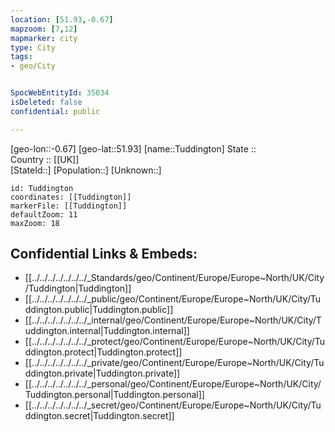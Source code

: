```yaml
---
location: [51.93,-0.67] 
mapzoom: [7,12] 
mapmarker: city 
type: City
tags:
- geo/City


SpocWebEntityId: 35034
isDeleted: false
confidential: public

---
```

[geo-lon::-0.67] 
[geo-lat::51.93] 
[name::Tuddington] 
State ::  
Country :: [[UK]]  
[StateId::] 
[Population::] 
[Unknown::] 


```leaflet
id: Tuddington
coordinates: [[Tuddington]] 
markerFile: [[Tuddington]] 
defaultZoom: 11 
maxZoom: 18
```


## Confidential Links & Embeds: 
- [[../../../../../../../_Standards/geo/Continent/Europe/Europe~North/UK/City/Tuddington|Tuddington]] 
- [[../../../../../../../_public/geo/Continent/Europe/Europe~North/UK/City/Tuddington.public|Tuddington.public]] 
- [[../../../../../../../_internal/geo/Continent/Europe/Europe~North/UK/City/Tuddington.internal|Tuddington.internal]] 
- [[../../../../../../../_protect/geo/Continent/Europe/Europe~North/UK/City/Tuddington.protect|Tuddington.protect]] 
- [[../../../../../../../_private/geo/Continent/Europe/Europe~North/UK/City/Tuddington.private|Tuddington.private]] 
- [[../../../../../../../_personal/geo/Continent/Europe/Europe~North/UK/City/Tuddington.personal|Tuddington.personal]] 
- [[../../../../../../../_secret/geo/Continent/Europe/Europe~North/UK/City/Tuddington.secret|Tuddington.secret]] 
